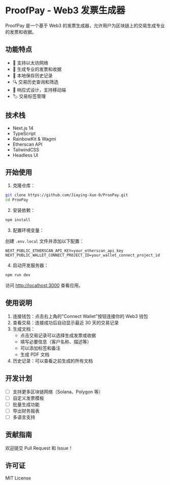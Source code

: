 # ProofPay - Web3 发票生成器

ProofPay 是一个基于 Web3 的发票生成器，允许用户为区块链上的交易生成专业的发票和收据。

## 功能特点

- 🔗 支持以太坊网络
- 📄 生成专业的发票和收据
- 💾 本地保存历史记录
- 🔍 交易历史查询和筛选
- 📱 响应式设计，支持移动端
- 🏷️ 交易标签管理

## 技术栈

- Next.js 14
- TypeScript
- RainbowKit & Wagmi
- Etherscan API
- TailwindCSS
- Headless UI

## 开始使用

1. 克隆仓库：

```bash
git clone https://github.com/Jiaying-Xue-0/ProoPay.git
cd ProoPay
```

2. 安装依赖：

```bash
npm install
```

3. 配置环境变量：

创建 `.env.local` 文件并添加以下配置：

```env
NEXT_PUBLIC_ETHERSCAN_API_KEY=your_etherscan_api_key
NEXT_PUBLIC_WALLET_CONNECT_PROJECT_ID=your_wallet_connect_project_id
```

4. 启动开发服务器：

```bash
npm run dev
```

访问 [http://localhost:3000](http://localhost:3000) 查看应用。

## 使用说明

1. 连接钱包：点击右上角的"Connect Wallet"按钮连接你的 Web3 钱包
2. 查看交易：连接成功后自动显示最近 30 天的交易记录
3. 生成文档：
   - 点击交易记录可以选择生成发票或收据
   - 填写必要信息（客户名称、描述等）
   - 可以添加标签和备注
   - 生成 PDF 文档
4. 历史记录：可以查看之前生成的所有文档

## 开发计划

- [ ] 支持更多区块链网络（Solana、Polygon 等）
- [ ] 自定义发票模板
- [ ] 批量生成功能
- [ ] 导出财务报表
- [ ] 多语言支持

## 贡献指南

欢迎提交 Pull Request 和 Issue！

## 许可证

MIT License
